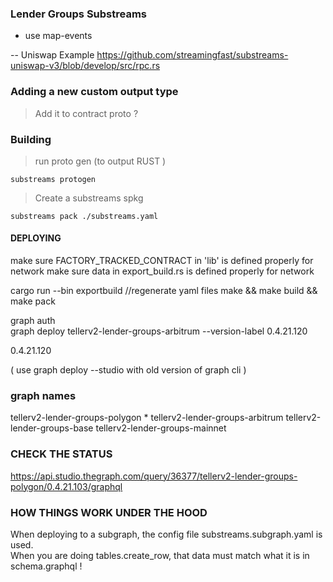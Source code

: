 ### Lender Groups Substreams




- use map-events 


-- Uniswap Example 
https://github.com/streamingfast/substreams-uniswap-v3/blob/develop/src/rpc.rs



### Adding a new custom output type 

> Add it to contract proto ? 





### Building 

> run proto gen (to output RUST ) 


```
substreams protogen 
```



> Create a substreams spkg 

```
substreams pack ./substreams.yaml
```


#### DEPLOYING 



make sure FACTORY_TRACKED_CONTRACT in 'lib'  is defined properly for network 
make sure data in export_build.rs is defined properly for network 


cargo run --bin exportbuild   //regenerate yaml files 
make && make build && make pack 


graph auth   
 graph deploy   tellerv2-lender-groups-arbitrum --version-label 0.4.21.120
 
 0.4.21.120




(  use graph deploy --studio    with old version of graph cli ) 


### graph names 

tellerv2-lender-groups-polygon  *
tellerv2-lender-groups-arbitrum 
tellerv2-lender-groups-base 
tellerv2-lender-groups-mainnet 






 ### CHECK THE STATUS 

 https://api.studio.thegraph.com/query/36377/tellerv2-lender-groups-polygon/0.4.21.103/graphql





 ### HOW THINGS WORK UNDER THE HOOD

 When deploying to a subgraph, the config file  substreams.subgraph.yaml is used.  
 When you are doing tables.create_row,  that data must match what it is in  schema.graphql ! 